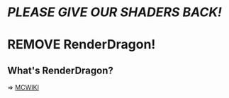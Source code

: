 # ***PLEASE GIVE OUR SHADERS BACK!***
# **REMOVE RenderDragon!**

## What's RenderDragon?
=> [MCWIKI](https://minecraft.fandom.com/en/wiki/RenderDragon)
